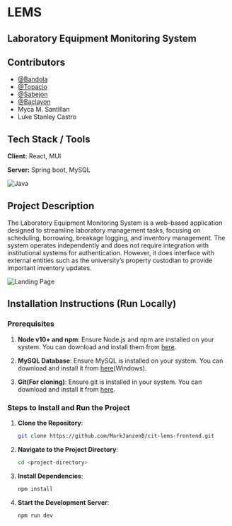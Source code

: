 # LEMS
## Laboratory Equipment Monitoring System

## Contributors
- [@Bandola](https://github.com/MarkJanzenB)
- [@Topacio](https://github.com/dtpco)
- [@Sabejon](https://github.com/NifaNii)
- [@Baclayon](https://github.com/Johnny2-187)
- Myca M. Santillan
- Luke Stanley Castro

## Tech Stack / Tools
**Client:** React, MUI

**Server:** Spring boot, MySQL

![Java](https://skillicons.dev/icons?i=html,css,javascript,vite,react,spring,mysql)

## Project Description

The Laboratory Equipment Monitoring System is a web-based application designed to streamline laboratory management tasks, focusing on scheduling, borrowing, breakage logging, and inventory management. The system operates independently and does not require integration with institutional systems for authentication. However, it does interface with external entities such as the university’s property custodian to provide important inventory updates.

![Landing Page](https://i.imgur.com/g0LK8rN.png "LEMS Landing Page")

## Installation Instructions (Run Locally)

### Prerequisites
1. **Node v10+ and npm**: Ensure Node.js and npm are installed on your system. You can download and install them from [here](https://nodejs.org/).

2. **MySQL Database**: Ensure MySQL is installed on your system. You can download and install it from [here](https://dev.mysql.com/downloads/installer/)(Windows).

3. **Git(For cloning)**: Ensure git is installed in your system. You can download and install it from [here](https://git-scm.com/downloads/win).

### Steps to Install and Run the Project
1. **Clone the Repository**: 
   ```bash
   git clone https://github.com/MarkJanzenB/cit-lems-frontend.git

2. **Navigate to the Project Directory**: 
   ```bash
   cd <project-directory>

3. **Install Dependencies**: 
   ```bash
   npm install

4. **Start the Development Server**: 
   ```bash
   npm run dev
